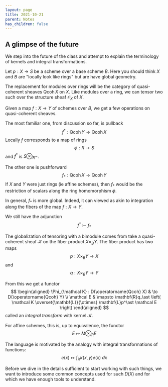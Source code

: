 ```yaml
---
layout: page
title: 2021-10-21
parent: Notes
has_children: false
---
```


## A glimpse of the future

We step into the future of the class and attempt to explain the terminology 
of kernels and integral transformations. 

Let $p: X \to S$ be a scheme over a base scheme $B$. Here you should 
think $X$ and $B$ are "locally look like rings" but are 
have global geometry. 

The replacement for modules over rings will be the category of quasi-coherent 
sheaves $\operatorname{Qcoh} X$ on $X$. Like modules over a ring, we can 
tensor two such over the structure sheaf $\mathcal O_X$ of $X$. 

Given a map $f: X \to Y$ of 
schemes over $B$, we get a few operations on quasi-coherent sheaves. 

The most familiar one, from discussion so far, is pullback 
$$
    f^\ast : \operatorname{Qcoh} Y \to \operatorname{Qcoh} X
$$
Locally $f$ corresponds to a map of rings 
$$
    \phi : R \to S 
$$
and $f^\ast$ is $S \otimes_R -$. 

The other one is pushforward 
$$
    f_\ast : \operatorname{Qcoh} X \to \operatorname{Qcoh} Y
$$
If $X$ and $Y$ were just rings (ie affine schemes), then $f_\ast$ 
would be the restriction of scalars along the ring homomorphism $\phi$. 

In general, $f_\ast$ is more global. Indeed, it can viewed as akin 
to integration along the fibers of the map $f: X \to Y$. 

We still have the adjunction 
$$
    f^\ast \vdash f_\ast 
$$

The globalization of tensoring with a bimodule comes from take a 
quasi-coherent sheaf $\mathcal K$ on the fiber product $X \times_B Y$. 
The fiber product has two maps 
$$
    p : X \times_B Y \to X 
$$
and 
$$
    q : X \times_B Y \to Y
$$

From this we get a functor 
$$
    \begin{aligned}
        \Phi_{\mathcal K} : D(\operatorname{Qcoh} X) & \to D(\operatorname{Qcoh} Y) \\
        \mathcal E & \mapsto \mathbf{R}q_\ast 
        \left( \mathcal K \overset{\mathbf{L}}{\otimes} \mathbf{L}p^\ast \mathcal E \right)
    \end{aligned}
$$
called an _integral transform_ with kernel $\mathcal K$. 

For affine schemes, this is, up to equivalence, the functor 
$$
    E \mapsto M \otimes_R E
$$

The language is motivated by the analogy with integral transformations of 
functions: 
$$
    e(x) \mapsto \int_X k(x,y)e(x) \ dx 
$$

Before we dive in the details sufficient to start working with such things, 
we want to introduce some common concepts used for such $D(X)$ and for which 
we have enough tools to understand. 